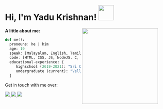 <h1> Hi, I'm Yadu Krishnan! <img src="https://media.giphy.com/media/UaoxTrl8z1wre/giphy.gif" width="50" /></h1>
<img src="https://media.giphy.com/media/qFrWCKBNGdH4IT1iNe/giphy.gif" align="right" width="250">

<p>
 <b> A little about me:</b>
</p>


```python
def me():
  pronouns: he | him
  age: 19
  speak: [Malayalam, English, Tamil, Hindi]
  code: [HTML, CSS, JS, NodeJS, C, Cpp, Java, Python, MySql]
  educational-experience: {
     highschool (2019-2021): "Sri Chaithanya Techno School, Banglore",
     undergraduate (current): "Vellore Institute of Technology, Chennai",
  }
```


<p>
Get in touch with me over:
</p>

<p>
  <a href="https://discordapp.com/users/744526711047192656">
    <img src="https://skillicons.dev/icons?i=discord" />
  </a>
 <a href="https://www.linkedin.com/in/yadu-tv/">
    <img src="https://skillicons.dev/icons?i=linkedin" />
 </a>
 <a href="https://www.twitter.com/yadukrishnantv">
    <img src="https://skillicons.dev/icons?i=twitter" />
 </a>
</p>
